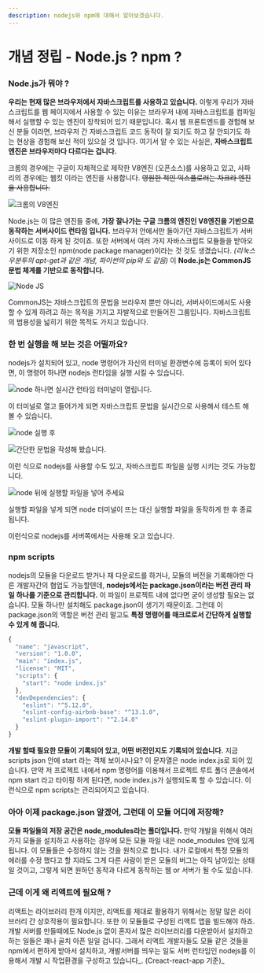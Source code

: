 ```yaml
---
description: nodejs와 npm에 대해서 알아보겠습니다.
---
```


# 개념 정립 - Node.js ? npm ?

### Node.js가 뭐야 ?

**우리는 현재 많은 브라우저에서 자바스크립트를 사용하고 있습니다.** 이렇게 우리가 자바스크립트를 웹 페이지에서 사용할 수 있는 이유는 브라우저 내에 자바스크립트를 컴파일해서 실행할 수 있는 엔진이 장착되어 있기 때문입니다. 혹시 웹 프론트엔드를 경험해 보신 분들 이라면, 브라우저 간 자바스크립트 코드 동작이 잘 되기도 하고 잘 안되기도 하는 현상을 경험해 보신 적이 있으실 것 입니다. 여기서 알 수 있는 사실은, **자바스크립트 엔진은 브라우저마다 다르다는 겁니다.**

크롬의 경우에는 구글이 자체적으로 제작한 V8엔진 \(오픈소스\)를 사용하고 있고, 사파리의 경우에는 웹킷 이라는 엔진을 사용합니다. ~~영원한 적인 익스플로러는 차크라 엔진을 사용합니다.~~

![&#xD06C;&#xB86C;&#xC758; V8&#xC5D4;&#xC9C4;](.gitbook/assets/1200px-v8_javascript_engine_logo_2.svg.png)

Node.js는 이 많은 엔진들 중에, **가장 잘나가는 구글 크롬의 엔진인 V8엔진을 기반으로 동작하는 서버사이드 런타임 입니다.** 브라우저 안에서만 돌아가던 자바스크립트가 서버사이드로 이동 하게 된 것이죠. 또한 서버에서 여러 가지 자바스크립트 모듈들을 받아오기 위한 저장소인 npm\(node package manager\)이라는 것 것도 생겼습니다. _\(리눅스 우분투의  apt-get과 같은 개념, 파이썬의 pip와 도 같음\)_ 이 **Node.js는 CommonJS문법 체계를 기반으로 동작합니다.**

![Node JS](.gitbook/assets/nodejs.jpg)

CommonJS는 자바스크립트의 문법을 브라우저 뿐만 아니라, 서버사이드에서도 사용할 수 있게 하려고 하는 목적을 가지고 자발적으로 만들어진 그룹입니다. 자바스크립트의 범용성을 넓히기 위한 목적도 가지고 있습니다.

### 한 번 실행을 해 보는 것은 어떨까요?

nodejs가 설치되어 있고, node 명령어가 자신의 터미널 환경변수에 등록이 되어 있다면, 이 명령어 하나면 nodejs 런타임을 실행 시킬 수 있습니다.

![node &#xD558;&#xB098;&#xBA74; &#xC2E4;&#xC2DC;&#xAC04; &#xB7F0;&#xD0C0;&#xC784; &#xD130;&#xBBF8;&#xB110;&#xC774; &#xC5F4;&#xB9BD;&#xB2C8;&#xB2E4;.](.gitbook/assets/2019-01-21-11.19.55.png)

이 터미널로 열고 들어가게 되면 자바스크립트 문법을 실시간으로 사용해서 테스트 해 볼 수 있습니다.

![node &#xC2E4;&#xD589; &#xD6C4;](.gitbook/assets/2019-01-21-11.19.59.png)

![&#xAC04;&#xB2E8;&#xD55C; &#xBB38;&#xBC95;&#xC744; &#xC791;&#xC131;&#xD574; &#xBD24;&#xC2B5;&#xB2C8;&#xB2E4;.](.gitbook/assets/2019-01-21-11.48.20.png)

이런 식으로 nodejs를 사용할 수도 있고, 자바스크립트 파일을 실행 시키는 것도 가능합니다.

![node &#xB4A4;&#xC5D0; &#xC2E4;&#xD589;&#xD560; &#xD30C;&#xC77C;&#xC744; &#xB123;&#xC5B4; &#xC8FC;&#xC138;&#xC694;](.gitbook/assets/2019-01-21-11.49.36.png)

실행할 파일을 넣게 되면 node 터미널이 뜨는 대신 실행할 파일을 동작하게 한 후 종료됩니다.

이런식으로 nodejs를 서버쪽에서는 사용해 오고 있습니다.

### npm scripts

nodejs의 모듈을 다운로드 받거나 재 다운로드를 하거나, 모듈의 버전을 기록해야만 다른 개발자간의 협업도 가능할텐데, **nodejs에서는 package.json이라는 버전 관리 파일 하나를 기준으로 관리합니다.** 이 파일이 프로젝트 내에 없다면 굳이 생성할 필요는 없습니다. 모듈 하나만 설치해도 package.json이 생기기 때문이죠. 그런데 이 package.json의 역할은 버전 관리 말고도 **특정 명령어를 매크로로서 간단하게 실행할 수 있게 해 줍니다.**

```javascript
{
  "name": "javascript",
  "version": "1.0.0",
  "main": "index.js",
  "license": "MIT",
  "scripts": {
    "start": "node index.js"
  },
  "devDependencies": {
    "eslint": "^5.12.0",
    "eslint-config-airbnb-base": "^13.1.0",
    "eslint-plugin-import": "^2.14.0"
  }
}
```

**개발 할때 필요한 모듈이 기록되어 있고, 어떤 버전인지도 기록되어 있습니다.** 지금 scripts json 안에 start 라는 객체 보이시나요? 이 문자열은 node index.js로 되어 있습니다. 만약 저 프로젝트 내에서 npm 명령어를 이용해서 프로젝트 루트 폴더 콘솔에서 npm start 라고 타이핑 하게 된다면, node index.js가 실행되도록 할 수 있습니다. 이런식으로 npm scripts는 관리되어지고 있습니다.

### 아아 이제 package.json 알겠어, 그런데 이 모듈 어디에 저장해?

**모듈 파일들의 저장 공간은  node\_modules라는 폴더입니다.** 만약 개발을 위해서 여러가지 모듈을 설치하고 사용하는 경우에 모든 모듈 파일 내은 node\_modules 안에 있게 됩니다. 이 모듈들은 수정하지 않는 것을 원칙으로 합니다. 내가 로컬에서 특정 모듈의 에러를 수정 했다고 할 지라도 그게 다른 사람이 받은 모듈의 버그는 아직 남아있는 상태일 것이고, 그렇게 되면 원하던 동작과 다르게 동작하는 웹 or 서버가 될 수도 있습니다.

### 근데 이게 왜 리액트에 필요해 ?

리액트는 라이브러리 한개 이지만, 리액트를 제대로 활용하기 위해서는 정말 많은 라이브러리 간 상호작용이 필요합니다. 또한 이 모듈들로 구성된 리액트 앱을 빌드해야 하죠. 개발 서버를 만들때에도 Node.js 없이 혼자서 많은 라이브러리를 다운받아서 설치하고 하는 일들은 꽤나 골치 아픈 일일 겁니다. 그래서 리액트 개발자들도 모듈 같은 것들을 npm에서 편하게 받아서 설치하고, 개발서버를 띄우는 일도 서버 런타임인 nodejs를 이용해서 개발 시 작업환경을 구성하고 있습니다_. \(Creact-react-app 기준\)_ 

